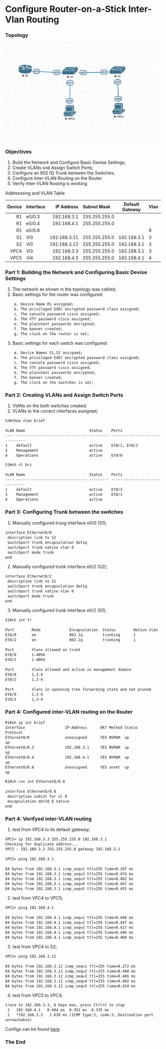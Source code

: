 #  Configure Router-on-a-Stick Inter-Vlan Routing
### Topology
![](Схема1.png)

###  Objectives

  1. Build the Network and Configure Basic Devise Settings;
  2. Create VLANs snd Assign Switch Ports;
  3. Configure an 802.1Q Trunk between the Switches;
  4. Configure Inter-VLAN Routing on the Router
  5. Verify Inter-VLAN Routing is working


Addresssing and VLAN Table

| Device     | Interface    | IP Address             | Subnet Mask         | Default Gateway   | Vlan         |Name |
|-----------------:|:---------------|-------------------------:|:--------------------|:-------------:|-----------------|-----------------|
| R1   | e0/0.3 | 192.168.3.1    | 255.255.255.0 |    |  |
| R1   | e0/0.4 | 192.168.4.1    | 255.255.255.0 |   |  |
| R1   | e0/0.8 |     |  |   |8 |Native
| S1   | Vl3| 192.168.3.11    | 255.255.255.0 |192.168.3.1   | 3 |Management|
| S2   | Vl3| 192.168.3.12    | 255.255.255.0 |192.168.3.1   | 3 |Management|
| VPC4   | Vl3| 192.168.3.3    | 255.255.255.0 |192.168.3.1   | 3 |Management|
| VPC5   | Vl4| 192.168.4.3    | 255.255.255.0 |192.168.4.1   | 4 |Operations|

###  Part 1: Building the Network and Configuring Basic Devise Settings
  1. The network as shown in the topology was cabled;
  2. Basic settings for the router was configured:
```
    a. Device Name R1 assigned;
    b. The privileged EXEC encrypted password class assigned;
    c. The console password cisco assigned;
    d. The VTY password cisco assigned;
    e. The plaintext passwords encrypted;
    f. The banner created;
    g. The clock on the router is set;
```
  3. Basic settings for each switch was configured:
```
    a. Device Names S1,S2 assigned;
    b. The privileged EXEC encrypted password class assigned;
    c. The console password cisco assigned;
    d. The VTY password cisco assigned;
    e. The plaintext passwords encrypted;
    f. The banner created;
    g. The clock on the switches is set;
```

###  Part 2: Creating VLANs and Assign Switch Ports 
  1. VlANs on the both switches created;
  1. VLANs to the correct interfaces assigned;
  ```
  S2#show vlan brief

VLAN Name                             Status    Ports
---- -------------------------------- --------- -------------------------------
1    default                          active    Et0/1, Et0/3
3    Management                       active
4    Operations                       active    Et0/0
```
```
S1#sh vl bri

VLAN Name                             Status    Ports
---- -------------------------------- --------- -------------------------------
1    default                          active    Et0/3
3    Management                       active    Et0/1
4    Operations                       active
```

###  Part 3: Configuring Trunk between the switches
1. Manually configured trung interface e0/0 (S1);
```
interface Ethernet0/0
 description link to S2
 switchport trunk encapsulation dot1q
 switchport trunk native vlan 8
 switchport mode trunk
end
```
2. Manually configured trunk interface e0/2 (S2);
```
interface Ethernet0/2
 description link to S1
 switchport trunk encapsulation dot1q
 switchport trunk native vlan 8
 switchport mode trunk
end
```
3. Manually configured trunk interface e0/2 (S1);
```
S1#sh int tr

Port        Mode             Encapsulation  Status        Native vlan
Et0/0       on               802.1q         trunking      1
Et0/2       on               802.1q         trunking      1

Port        Vlans allowed on trunk
Et0/0       1-4094
Et0/2       1-4094

Port        Vlans allowed and active in management domain
Et0/0       1,3-4
Et0/2       1,3-4

Port        Vlans in spanning tree forwarding state and not pruned
Et0/0       1,3-4
Et0/2       1,3-4

```
###  Part 4: Configured inter-VLAN routing on the Router
```
R1#sh ip int brief
Interface                  IP-Address      OK? Method Status                Protocol
Ethernet0/0                unassigned      YES NVRAM  up                    up
Ethernet0/0.3              192.168.3.1     YES NVRAM  up                    up
Ethernet0/0.4              192.168.4.1     YES NVRAM  up                    up
Ethernet0/0.8              unassigned      YES unset  up                    up
```
```
R1#sh run int Ethernet0/0.8

interface Ethernet0/0.8
 description subint for vl 8
 encapsulation dot1Q 8 native
end
```

###  Part 4: Verifyed inter-VLAN routing 
1. test from VPC4 to its default gateway;
```
VPCS> ip 192.168.3.3 255.255.255.0 192.168.3.1
Checking for duplicate address...
VPCS : 192.168.3.3 255.255.255.0 gateway 192.168.3.1

VPCS> ping 192.168.3.1

84 bytes from 192.168.3.1 icmp_seq=1 ttl=255 time=0.297 ms
84 bytes from 192.168.3.1 icmp_seq=2 ttl=255 time=0.474 ms
84 bytes from 192.168.3.1 icmp_seq=3 ttl=255 time=0.462 ms
84 bytes from 192.168.3.1 icmp_seq=4 ttl=255 time=0.447 ms
84 bytes from 192.168.3.1 icmp_seq=5 ttl=255 time=0.455 ms
```
2. test from VPC4 to VPC5;
```
VPCS> ping 192.168.4.1

84 bytes from 192.168.4.1 icmp_seq=1 ttl=255 time=0.448 ms
84 bytes from 192.168.4.1 icmp_seq=2 ttl=255 time=0.447 ms
84 bytes from 192.168.4.1 icmp_seq=3 ttl=255 time=0.417 ms
84 bytes from 192.168.4.1 icmp_seq=4 ttl=255 time=0.446 ms
84 bytes from 192.168.4.1 icmp_seq=5 ttl=255 time=0.460 ms
```
3. test from VPC4 to S2;
```
VPCS> ping 192.168.3.12

84 bytes from 192.168.3.12 icmp_seq=1 ttl=255 time=0.272 ms
84 bytes from 192.168.3.12 icmp_seq=2 ttl=255 time=0.440 ms
84 bytes from 192.168.3.12 icmp_seq=3 ttl=255 time=0.466 ms
84 bytes from 192.168.3.12 icmp_seq=4 ttl=255 time=0.402 ms
84 bytes from 192.168.3.12 icmp_seq=5 ttl=255 time=0.434 ms
```
4. test from VPC5 to VPC4;
```
trace to 192.168.3.3, 8 hops max, press Ctrl+C to stop
 1   192.168.4.1   0.404 ms  0.352 ms  0.335 ms
 2   *192.168.3.3   1.610 ms (ICMP type:3, code:3, Destination port unreachable)
```
Configs can be found [here](configs/).
###  The End